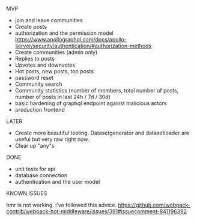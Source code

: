 MVP

- join and leave communities
- Create posts
- authorization and the permission model https://www.apollographql.com/docs/apollo-server/security/authentication/#authorization-methods
- Create communities (admin only)
- Replies to posts
- Upvotes and downvotes
- Hot posts, new posts, top posts
- password reset
- Community search
- Community statistics (number of members, total number of posts, number of posts in last 24h / 7d / 30d)
- basic hardening of graphql endpoint against malicious actors
- production frontend

LATER

- Create more beautiful tooling. Datasetgenerator and datasetloader are useful but very raw right now.
- Clear up "any"s

DONE

- unit tests for api
- database connection
- authentication and the user model

KNOWN ISSUES

hmr is not working. i've followed this advice. https://github.com/webpack-contrib/webpack-hot-middleware/issues/391#issuecomment-841196392
